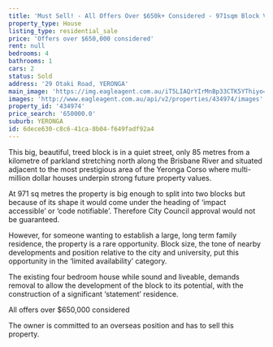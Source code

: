 ```yaml
---
title: 'Must Sell! - All Offers Over $650k+ Considered - 971sqm Block Very Close to Corso'
property_type: House
listing_type: residential_sale
price: 'Offers over $650,000 considered'
rent: null
bedrooms: 4
bathrooms: 1
cars: 2
status: Sold
address: '29 Otaki Road, YERONGA'
main_image: 'https://img.eagleagent.com.au/iT5LIAQrYIrMnBp33CTK5YThiyo=/1280x854/smart/https://s3-us-west-2.amazonaws.com/eagleagent-orig/images/6819452/105781628-image-M.jpg'
images: 'http://www.eagleagent.com.au/api/v2/properties/434974/images'
property_id: '434974'
price_search: '650000.0'
suburb: YERONGA
id: 6dece630-c8c6-41ca-8b04-f649fadf92a4
---
```

This big, beautiful, treed block is in a quiet street, only 85 metres from a kilometre of parkland stretching north along the Brisbane River and situated adjacent to the most prestigious area of the Yeronga Corso where multi-million dollar houses underpin strong future property values.

At 971 sq metres the property is big enough to split into two blocks but because of its shape it would come under the heading of ‘impact accessible’ or ‘code notifiable’. Therefore City Council approval would not be guaranteed.

However, for someone wanting to establish a large, long term family residence, the property is a rare opportunity. Block size, the tone of nearby developments and position relative to the city and university, put this opportunity in the ‘limited availability’ category.

The existing four bedroom house while sound and liveable, demands removal to allow the development of the block to its potential, with the construction of a significant ‘statement’ residence.

All offers over $650,000 considered

The owner is committed to an overseas position and has to sell this property.